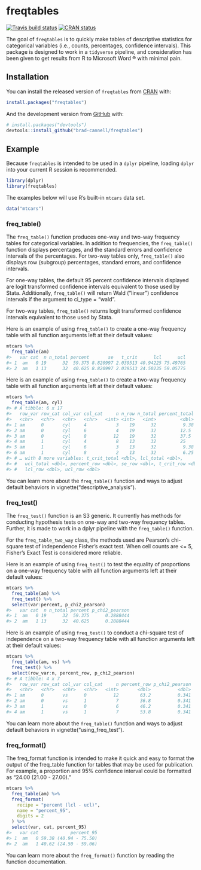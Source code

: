 
<!-- README.md is generated from README.Rmd. Please edit that file -->

# freqtables

<!-- badges: start -->

[![Travis build
status](https://travis-ci.com/brad-cannell/freqtables.svg?branch=master)](https://travis-ci.com/brad-cannell/freqtables)
[![CRAN
status](https://www.r-pkg.org/badges/version/freqtables)](https://cran.r-project.org/package=freqtables)
<!-- badges: end -->

The goal of `freqtables` is to quickly make tables of descriptive
statistics for categorical variables (i.e., counts, percentages,
confidence intervals). This package is designed to work in a `tidyverse`
pipeline, and consideration has been given to get results from R to
Microsoft Word ® with minimal pain.

## Installation

You can install the released version of `freqtables` from
[CRAN](https://CRAN.R-project.org) with:

``` r
install.packages("freqtables")
```

And the development version from [GitHub](https://github.com/) with:

``` r
# install.packages("devtools")
devtools::install_github("brad-cannell/freqtables")
```

## Example

Because `freqtables` is intended to be used in a `dplyr` pipeline,
loading `dplyr` into your current R session is recommended.

``` r
library(dplyr)
library(freqtables)
```

The examples below will use R’s built-in `mtcars` data set.

``` r
data("mtcars")
```

### freq\_table()

The `freq_table()` function produces one-way and two-way frequency
tables for categorical variables. In addition to frequencies, the
`freq_table()` function displays percentages, and the standard errors
and confidence intervals of the percentages. For two-way tables only,
`freq_table()` also displays row (subgroup) percentages, standard
errors, and confidence intervals.

For one-way tables, the default 95 percent confidence intervals
displayed are logit transformed confidence intervals equivalent to those
used by Stata. Additionally, `freq_table()` will return Wald (“linear”)
confidence intervals if the argument to ci\_type = “wald”.

For two-way tables, `freq_table()` returns logit transformed confidence
intervals equivalent to those used by Stata.

Here is an example of using `freq_table()` to create a one-way frequency
table with all function arguments left at their default values:

``` r
mtcars %>% 
  freq_table(am)
#>   var cat  n n_total percent       se   t_crit      lcl      ucl
#> 1  am   0 19      32  59.375 8.820997 2.039513 40.94225 75.49765
#> 2  am   1 13      32  40.625 8.820997 2.039513 24.50235 59.05775
```

Here is an example of using `freq_table()` to create a two-way frequency
table with all function arguments left at their default values:

``` r
mtcars %>% 
  freq_table(am, cyl)
#> # A tibble: 6 x 17
#>   row_var row_cat col_var col_cat     n n_row n_total percent_total se_total
#>   <chr>   <chr>   <chr>   <chr>   <int> <int>   <int>         <dbl>    <dbl>
#> 1 am      0       cyl     4           3    19      32          9.38     5.24
#> 2 am      0       cyl     6           4    19      32         12.5      5.94
#> 3 am      0       cyl     8          12    19      32         37.5      8.70
#> 4 am      1       cyl     4           8    13      32         25        7.78
#> 5 am      1       cyl     6           3    13      32          9.38     5.24
#> 6 am      1       cyl     8           2    13      32          6.25     4.35
#> # … with 8 more variables: t_crit_total <dbl>, lcl_total <dbl>,
#> #   ucl_total <dbl>, percent_row <dbl>, se_row <dbl>, t_crit_row <dbl>,
#> #   lcl_row <dbl>, ucl_row <dbl>
```

You can learn more about the `freq_table()` function and ways to adjust
default behaviors in vignette(“descriptive\_analysis”).

### freq\_test()

The `freq_test()` function is an S3 generic. It currently has methods
for conducting hypothesis tests on one-way and two-way frequency tables.
Further, it is made to work in a dplyr pipeline with the `freq_table()`
function.

For the `freq_table_two_way` class, the methods used are Pearson’s
chi-square test of independence Fisher’s exact test. When cell counts
are \<= 5, Fisher’s Exact Test is considered more reliable.

Here is an example of using `freq_test()` to test the equality of
proportions on a one-way frequency table with all function arguments
left at their default values:

``` r
mtcars %>%
  freq_table(am) %>%
  freq_test() %>%
  select(var:percent, p_chi2_pearson)
#>   var cat  n n_total percent p_chi2_pearson
#> 1  am   0 19      32  59.375      0.2888444
#> 2  am   1 13      32  40.625      0.2888444
```

Here is an example of using `freq_test()` to conduct a chi-square test
of independence on a two-way frequency table with all function arguments
left at their default values:

``` r
mtcars %>%
  freq_table(am, vs) %>%
  freq_test() %>%
  select(row_var:n, percent_row, p_chi2_pearson)
#> # A tibble: 4 x 7
#>   row_var row_cat col_var col_cat     n percent_row p_chi2_pearson
#>   <chr>   <chr>   <chr>   <chr>   <int>       <dbl>          <dbl>
#> 1 am      0       vs      0          12        63.2          0.341
#> 2 am      0       vs      1           7        36.8          0.341
#> 3 am      1       vs      0           6        46.2          0.341
#> 4 am      1       vs      1           7        53.8          0.341
```

You can learn more about the `freq_table()` function and ways to adjust
default behaviors in vignette(“using\_freq\_test”).

### freq\_format()

The freq\_format function is intended to make it quick and easy to
format the output of the freq\_table function for tables that may be
used for publication. For example, a proportion and 95% confidence
interval could be formatted as “24.00 (21.00 - 27.00).”

``` r
mtcars %>%
  freq_table(am) %>%
  freq_format(
    recipe = "percent (lcl - ucl)",
    name = "percent_95",
    digits = 2
  ) %>%
  select(var, cat, percent_95)
#>   var cat            percent_95
#> 1  am   0 59.38 (40.94 - 75.50)
#> 2  am   1 40.62 (24.50 - 59.06)
```

You can learn more about the `freq_format()` function by reading the
function documentation.
